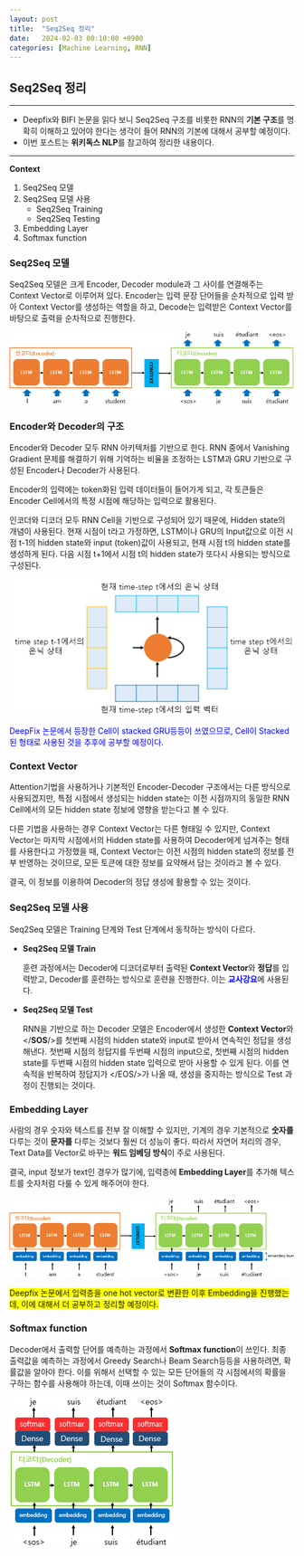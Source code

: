 ```yaml
---
layout: post
title:  "Seq2Seq 정리"
date:   2024-02-03 00:10:00 +0900
categories: [Machine Learning, RNN]   
---
```

## **Seq2Seq 정리**
****
* Deepfix와 BIFI 논문을 읽다 보니 Seq2Seq 구조를 비롯한 RNN의 **기본 구조**를 명확히 이해하고 있어야 한다는 생각이 들어 RNN의 기본에 대해서 공부할 예정이다.
* 이번 포스트는 **위키독스 NLP**를 참고하여 정리한 내용이다.
****

**Context**

1. Seq2Seq 모델
2. Seq2Seq 모델 사용
   * Seq2Seq Training
   * Seq2Seq Testing
3. Embedding Layer
4. Softmax function

### **Seq2Seq 모델**
Seq2Seq 모델은 크게 Encoder, Decoder module과 그 사이를 연결해주는 Context Vector로 이루어져 있다. Encoder는 입력 문장 단어들을 순차적으로 입력 받아 Context Vector를 생성하는 역할을 하고, Decode는 입력받은 Context Vector를 바탕으로 출력을 순차적으로 진행한다.

![Seq2Seq](/assets/img/RNN/Seq2Seq/seq2seq_model.PNG)

### **Encoder와 Decoder의 구조**
Encoder와 Decoder 모두 RNN 아키텍처를 기반으로 한다. RNN 중에서 Vanishing Gradient 문제를 해결하기 위해 기억하는 비율을 조정하는 LSTM과 GRU 기반으로 구성된 Encoder나 Decoder가 사용된다.

Encoder의 입력에는 token화된 입력 데이터들이 들어가게 되고, 각 토큰들은 Encoder Cell에서의 특정 시점에 해당하는 입력으로 활용된다.

인코더와 디코더 모두 RNN Cell을 기반으로 구성되어 있기 때문에, Hidden state의 개념이 사용된다. 현재 시점이 t라고 가정하면, LSTM이나 GRU의 Input값으로 이전 시점 t-1의 hidden state와 input (token)값이 사용되고, 현재 시점 t의 hidden state를 생성하게 된다. 다음 시점 t+1에서 시점 t의 hidden state가 또다시 사용되는 방식으로 구성된다.

![Seq2Seq_arc](/assets/img/RNN/Seq2Seq/rnnarc.PNG)

<span style="color:blue">DeepFix 논문에서 등장한 Cell이 stacked GRU등등이 쓰였으므로, Cell이 Stacked된 형태로 사용된 것을 추후에 공부할 예정이다.</span>


### **Context Vector**
Attention기법을 사용하거나 기본적인 Encoder-Decoder 구조에서는 다른 방식으로 사용되겠지만, 특점 시점에서 생성되는 hidden state는 이전 시점까지의 동일한 RNN Cell에서의 모든 hidden state 정보에 영향을 받는다고 볼 수 있다.

다른 기법을 사용하는 경우 Context Vector는 다른 형태일 수 있지만, Context Vector는 마지막 시점에서의 Hidden state를 사용하여 Decoder에게 넘겨주는 형태를 사용한다고 가정했을 때, Context Vector는 이전 시점의 hidden state의 정보를 전부 반영하는 것이므로, 모든 토큰에 대한 정보를 요약해서 담는 것이라고 볼 수 있다. 

결국, 이 정보를 이용하여 Decoder의 정답 생성에 활용할 수 있는 것이다.


### **Seq2Seq 모델 사용**
Seq2Seq 모델은 Training 단계와 Test 단계에서 동작하는 방식이 다르다.

* **Seq2Seq 모델 Train**

  훈련 과정에서는 Decoder에 디코더로부터 출력된 **Context Vector**와 **정답**를 입력받고, Decoder를 훈련하는 방식으로 훈련을 진행한다. 이는 <span style="color:blue">**교사강요**</span>에 사용된다.

* **Seq2Seq 모델 Test**

  RNN을 기반으로 하는 Decoder 모델은 Encoder에서 생성한 **Context Vector**와 </**SOS**/>를 첫번째 시점의 hidden state와 input로 받아서 연속적인 정답을 생성해낸다. 첫번째 시점의 정답지를 두번째 시점의 input으로, 첫번째 시점의 hidden state를 두번째 시점의 hidden state 입력으로 받아 사용할 수 있게 된다. 이를 연속적을 반복하여 정답지가 </EOS/>가 나올 때, 생성을 중지하는 방식으로 Test 과정이 진행되는 것이다.

### **Embedding Layer**
  
사람의 경우 숫자와 텍스트를 전부 잘 이해할 수 있지만, 기계의 경우 기본적으로 **숫자를** 다루는 것이 **문자를** 다루는 것보다 훨씬 더 성능이 좋다. 따라서 자연어 처리의 경우, Text Data를 Vector로 바꾸는 **워드 임베딩 방식**이 주로 사용된다.

결국, input 정보가 text인 경우가 많기에, 입력층에 **Embedding Layer**를 추가해 텍스트를 숫자처럼 다룰 수 있게 해주어야 한다.

![Embedding](/assets/img/RNN/Seq2Seq/Embedding.PNG)

<span style="background-color: #FFFF00">Deepfix 논문에서 입력층을 one hot vector로 변환한 이후 Embedding을 진행했는데, 이에 대해서 더 공부하고 정리할 예정이다.</span>

### **Softmax function**

Decoder에서 출력할 단어를 예측하는 과정에서 **Softmax function**이 쓰인다. 최종 출력값을 예측하는 과정에서 Greedy Search나 Beam Search등등을 사용하려면, 확률값을 알아야 한다. 이를 위해서 선택할 수 있는 모든 단어들의 각 시점에서의 확률을 구하는 함수를 사용해야 하는데, 이때 쓰이는 것이 Softmax 함수이다. 

![Softmax](/assets/img/RNN/Seq2Seq/Softmax.PNG)

